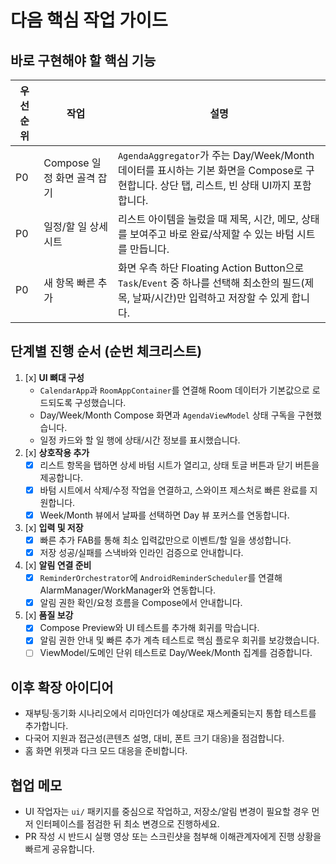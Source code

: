# 다음 핵심 작업 가이드

## 바로 구현해야 할 핵심 기능
| 우선순위 | 작업 | 설명 |
| --- | --- | --- |
| P0 | Compose 일정 화면 골격 잡기 | `AgendaAggregator`가 주는 Day/Week/Month 데이터를 표시하는 기본 화면을 Compose로 구현합니다. 상단 탭, 리스트, 빈 상태 UI까지 포함합니다. |
| P0 | 일정/할 일 상세 시트 | 리스트 아이템을 눌렀을 때 제목, 시간, 메모, 상태를 보여주고 바로 완료/삭제할 수 있는 바텀 시트를 만듭니다. |
| P0 | 새 항목 빠른 추가 | 화면 우측 하단 Floating Action Button으로 `Task`/`Event` 중 하나를 선택해 최소한의 필드(제목, 날짜/시간)만 입력하고 저장할 수 있게 합니다. |

## 단계별 진행 순서 (순번 체크리스트)
1. [x] **UI 뼈대 구성**
   - `CalendarApp`과 `RoomAppContainer`를 연결해 Room 데이터가 기본값으로 로드되도록 구성했습니다.
   - Day/Week/Month Compose 화면과 `AgendaViewModel` 상태 구독을 구현했습니다.
   - 일정 카드와 할 일 행에 상태/시간 정보를 표시했습니다.
2. [x] **상호작용 추가**
   - [x] 리스트 항목을 탭하면 상세 바텀 시트가 열리고, 상태 토글 버튼과 닫기 버튼을 제공합니다.
   - [x] 바텀 시트에서 삭제/수정 작업을 연결하고, 스와이프 제스처로 빠른 완료를 지원합니다.
   - [x] Week/Month 뷰에서 날짜를 선택하면 Day 뷰 포커스를 연동합니다.
3. [x] **입력 및 저장**
   - [x] 빠른 추가 FAB를 통해 최소 입력값만으로 이벤트/할 일을 생성합니다.
   - [x] 저장 성공/실패를 스낵바와 인라인 검증으로 안내합니다.
4. [x] **알림 연결 준비**
   - [x] `ReminderOrchestrator`에 `AndroidReminderScheduler`를 연결해 AlarmManager/WorkManager와 연동합니다.
   - [x] 알림 권한 확인/요청 흐름을 Compose에서 안내합니다.
5. [x] **품질 보강**
   - [x] Compose Preview와 UI 테스트를 추가해 회귀를 막습니다.
   - [x] 알림 권한 안내 및 빠른 추가 계측 테스트로 핵심 플로우 회귀를 보강했습니다.
   - [ ] ViewModel/도메인 단위 테스트로 Day/Week/Month 집계를 검증합니다.

## 이후 확장 아이디어
- 재부팅·동기화 시나리오에서 리마인더가 예상대로 재스케줄되는지 통합 테스트를 추가합니다.
- 다국어 지원과 접근성(콘텐츠 설명, 대비, 폰트 크기 대응)을 점검합니다.
- 홈 화면 위젯과 다크 모드 대응을 준비합니다.

## 협업 메모
- UI 작업자는 `ui/` 패키지를 중심으로 작업하고, 저장소/알림 변경이 필요할 경우 먼저 인터페이스를 점검한 뒤 최소 변경으로 진행하세요.
- PR 작성 시 반드시 실행 영상 또는 스크린샷을 첨부해 이해관계자에게 진행 상황을 빠르게 공유합니다.
